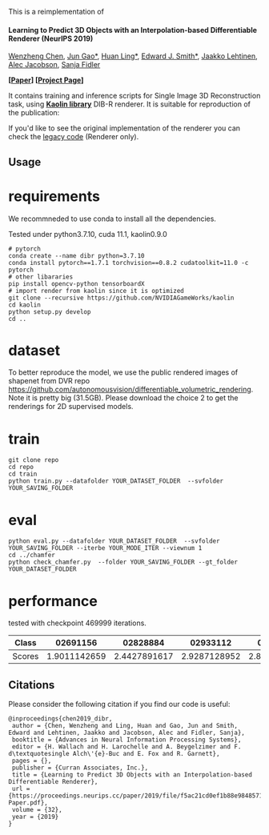 This is a reimplementation of 

#### Learning to Predict 3D Objects with an Interpolation-based Differentiable Renderer (NeurIPS 2019)

[Wenzheng Chen](http://www.cs.toronto.edu/~wenzheng/), [Jun Gao\*](http://www.cs.toronto.edu/~jungao/), [Huan Ling\*](http://www.cs.toronto.edu/~linghuan/), [Edward J. Smith\*](), [Jaakko Lehtinen](https://users.aalto.fi/~lehtinj7/), [Alec Jacobson](https://www.cs.toronto.edu/~jacobson/), [Sanja Fidler](http://www.cs.toronto.edu/~fidler/)


**[[Paper](https://arxiv.org/abs/1908.01210)]  [[Project Page](https://nv-tlabs.github.io/DIB-R/)]**


It contains training and inference scripts for Single Image 3D Reconstruction task, using **[Kaolin library](https://github.com/NVIDIAGameWorks/kaolin)** DIB-R renderer. It is suitable for reproduction of the publication:
 
If you'd like to see the original implementation of the renderer you can check the [legacy code](https://github.com/nv-tlabs/DIB-R/) (Renderer only).


## Usage


# requirements
We recommneded to use conda to install all the dependencies.

Tested under python3.7.10, cuda 11.1, kaolin0.9.0

```
# pytorch
conda create --name dibr python=3.7.10
conda install pytorch==1.7.1 torchvision==0.8.2 cudatoolkit=11.0 -c pytorch
# other libararies
pip install opencv-python tensorboardX  
# import render from kaolin since it is optimized
git clone --recursive https://github.com/NVIDIAGameWorks/kaolin
cd kaolin
python setup.py develop
cd ..
```

# dataset
To better reproduce the model, we use the public rendered images of shapenet from DVR repo https://github.com/autonomousvision/differentiable_volumetric_rendering.
Note it is pretty big (31.5GB).
Please download the choice 2 to get the renderings for 2D supervised models.

# train
```
git clone repo
cd repo
cd train
python train.py --datafolder YOUR_DATASET_FOLDER  --svfolder YOUR_SAVING_FOLDER
```

# eval
```
python eval.py --datafolder YOUR_DATASET_FOLDER  --svfolder YOUR_SAVING_FOLDER --iterbe YOUR_MODE_ITER --viewnum 1
cd ../chamfer
python check_chamfer.py  --folder YOUR_SAVING_FOLDER --gt_folder YOUR_DATASET_FOLDER 
```

# performance

tested with checkpoint 469999 iterations.

|  Class | 02691156| 02828884|02933112|02958343|03001627|03211117|03636649|03691459|04090263|04256520|04379243|04401088|04530566 | Average |
|  ----  | ----  |     ----  |   ----  |  ----  | ----  |----  |  ----  |   ----  |   ----  |  ----  | ----  |----  |   ----  |  ----  |
| Scores  | 1.9011142659 | 2.4427891617 | 2.9287128952| 2.8782509213| 3.7478455647| 3.2151179278| 4.0958526133| 3.6632570197| 1.8829994567| 3.2710785272| 3.1060515590| 2.1552766258| 2.6679806140| 2.9197174732 |


## Citations

Please consider the following citation if you find our code is useful: 

```
@inproceedings{chen2019_dibr,
 author = {Chen, Wenzheng and Ling, Huan and Gao, Jun and Smith, Edward and Lehtinen, Jaakko and Jacobson, Alec and Fidler, Sanja},
 booktitle = {Advances in Neural Information Processing Systems},
 editor = {H. Wallach and H. Larochelle and A. Beygelzimer and F. d\textquotesingle Alch\'{e}-Buc and E. Fox and R. Garnett},
 pages = {},
 publisher = {Curran Associates, Inc.},
 title = {Learning to Predict 3D Objects with an Interpolation-based Differentiable Renderer},
 url = {https://proceedings.neurips.cc/paper/2019/file/f5ac21cd0ef1b88e9848571aeb53551a-Paper.pdf},
 volume = {32},
 year = {2019}
}

```
